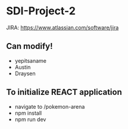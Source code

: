 # SDI-Project-2

JIRA: https://www.atlassian.com/software/jira

## Can modify!

- yepitsaname
- Austin
- Draysen
## To initialize REACT application

- navigate to /pokemon-arena
- npm install
- npm run dev
